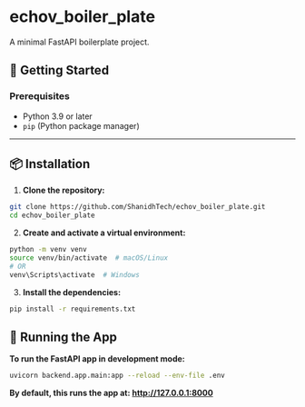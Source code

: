 # echov_boiler_plate

A minimal FastAPI boilerplate project.

## 🚀 Getting Started

### Prerequisites

- Python 3.9 or later
- `pip` (Python package manager)

---

## 📦 Installation

1. **Clone the repository:**

```bash
git clone https://github.com/ShanidhTech/echov_boiler_plate.git
cd echov_boiler_plate
```

2. **Create and activate a virtual environment:**

```bash
python -m venv venv
source venv/bin/activate  # macOS/Linux
# OR
venv\Scripts\activate  # Windows
```

3. **Install the dependencies:**

```bash
pip install -r requirements.txt
```


## 🏃 Running the App

**To run the FastAPI app in development mode:**

```bash
uvicorn backend.app.main:app --reload --env-file .env
```

**By default, this runs the app at: http://127.0.0.1:8000**

